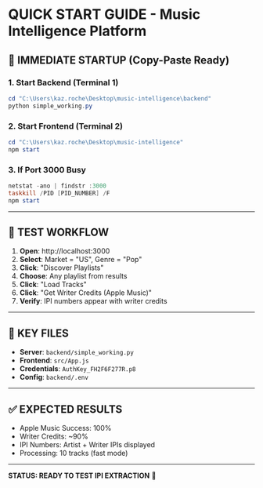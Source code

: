 # QUICK START GUIDE - Music Intelligence Platform

## 🚀 IMMEDIATE STARTUP (Copy-Paste Ready)

### 1. Start Backend (Terminal 1)
```powershell
cd "C:\Users\kaz.roche\Desktop\music-intelligence\backend"
python simple_working.py
```

### 2. Start Frontend (Terminal 2) 
```powershell
cd "C:\Users\kaz.roche\Desktop\music-intelligence"
npm start
```

### 3. If Port 3000 Busy
```powershell
netstat -ano | findstr :3000
taskkill /PID [PID_NUMBER] /F
npm start
```

---

## 🎯 TEST WORKFLOW

1. **Open**: http://localhost:3000
2. **Select**: Market = "US", Genre = "Pop"  
3. **Click**: "Discover Playlists"
4. **Choose**: Any playlist from results
5. **Click**: "Load Tracks" 
6. **Click**: "Get Writer Credits (Apple Music)"
7. **Verify**: IPI numbers appear with writer credits

---

## 🔑 KEY FILES

- **Server**: `backend/simple_working.py`
- **Frontend**: `src/App.js` 
- **Credentials**: `AuthKey_FH2F6F277R.p8`
- **Config**: `backend/.env`

---

## ✅ EXPECTED RESULTS

- Apple Music Success: 100%
- Writer Credits: ~90% 
- IPI Numbers: Artist + Writer IPIs displayed
- Processing: 10 tracks (fast mode)

---

**STATUS: READY TO TEST IPI EXTRACTION** 🎉